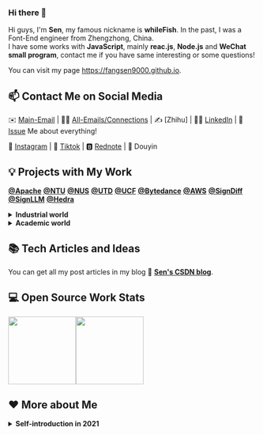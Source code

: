 ### Hi there 👋

<!--
**FangSen9000/FangSen9000** is a ✨ _special_ ✨ repository because its `README.md` (this file) appears on your GitHub profile.

Here are some ideas to get you started:

- 🔭 I’m currently working on ...
- 🌱 I’m currently learning ...
- 👯 I’m looking to collaborate on ...
- 🤔 I’m looking for help with ...
- 💬 Ask me about ...
- 📫 How to reach me: ...
- 😄 Pronouns: ...
- ⚡ Fun fact: ...
🐧
-->



Hi guys, I'm **Sen**, my famous nickname is **whileFish**. In the past, I was a Font-End engineer from Zhengzhong, China.   
I have some works with **JavaScript**, mainly **reac.js**, **Node.js** and **WeChat small program**, contact me if you have same interesting or some questions!

You can visit my page https://fangsen9000.github.io.

## 📫 Contact Me on Social Media

✉️ [Main-Email](mailto:fangsen2024@gmail.com) | 👨‍🎓 [All-Emails/Connections](https://github.com/FangSen9000/FangSen9000/issues/1) | ✍️ [Zhihu] | 🧑‍💼 [LinkedIn][3] | 💬 [Issue](https://github.com/FangSen9000/FangSen9000/issues) Me about everything!

🦄 [Instagram](https://www.instagram.com/senfang01) | 🎥 [Tiktok](https://www.tiktok.com/@whilefish) | 🅱️ [Rednote](https://www.xiaohongshu.com/user/profile/671ed236000000000d026aad) | 🦐 Douyin

## 💡 Projects with My Work
[**@Apache**](https://github.com/apache)  [**@NTU**](https://www.ntu.edu.sg/)  [**@NUS**](https://www.nus.edu.sg/)  [**@UTD**](https://www.utdallas.edu/)  [**@UCF**](https://www.ucf.edu)  [**@Bytedance**](https://www.bytedance.com/en/)  [**@AWS**](https://aws.amazon.com/)  [**@SignDiff**](https://signdiff.github.io/)  [**@SignLLM**](https://signllm.github.io/) [**@Hedra**](https://hedra.com)

<details>
<summary><b>Industrial world</b></summary>

- [**Apache APISIX** *(14k+ Stars!)*](https://github.com/apache/apisix): Apache Top-Level-Project, a cloud native API gateway.
- [**Apache APISIX Dashboard**](https://github.com/apache/apisix-dashboard): Visual control dashboard of APISIX.
- [**火山引擎后台管理系统**](https://github.com/FangSen9000/team1730): A backend management system that mimics bytedance volcano Engine cloud service. https://fangsen9000.github.io/team1730/, You can visit our page.
- [**Php服务端+客户端系统**](https://github.com/FangSen9000/Php-system): An XAMPP-based front and back end systems using PHP and NetBeans.
- [**河南大学校友会**](https://github.com/FangSen9000/Reunion-henu): A program created by students of Henan University alumni Association.
- [**Assembly-lab**](https://github.com/FangSen9000/Assembly): Assembly language and technology course experiment code and report.
- [**SE-system**](https://github.com/FangSen9000/SE-system): System design of software engineering.
- [**C#-bankmanager**](https://github.com/FangSen9000/Csharp-bankmanager): A bank management system written in C # language.
- [**Server-management**](https://github.com/FangSen9000/Server-management): Windows 16 server management experiment and report.
- [**Networks**](https://github.com/FangSen9000/Network): Experiments in computer networks.
- [**Project-Management**](https://github.com/FangSen9000/Project-Management): Project Management and Practice.
- [**Communication**](https://github.com/FangSen9000/Communication): Communication and information management.
- [**Wordpress-edu**](https://github.com/FangSen9000/Wordpress-edu): Use Wordpress to create a mysql-based educational website.
- [**Cloud-app**](https://github.com/FangSen9000/Cloud-app): Salesforce-based business cloud applications.
- [**Bootstrap-art**](https://github.com/FangSen9000/Bootstrap-art): Use Bootstrap to create a static introduction to classical art and music.
- [**校易云校园平台小程序**](https://github.com/FangSen9000/xiaoyiyun): A campus service platform：房森（Wirth） modified the release important pages.
- [**概率论与统计**](https://github.com/FangSen9000/Probability): Information on probability theory and statistics.
- [**OS Lab of HENU**](https://github.com/FangSen9000/HENU-OS): Computer operating system experiment of Henan University.
- [**HENU-Computer-Networks**](https://github.com/FangSen9000/HENU---Cloud-Application-Development): HENU-Computer-Networks Homework 河南大学计算机网络作业.
- [**HENU-Virtual-Computing**](https://github.com/FangSen9000/HENU-Virtual-Computing): 河南大学 虚拟计算 大作业 Virtual Computing Homework.
- [**HENU---Cloud-Application-Development**](https://github.com/FangSen9000/HENU-OS): 河南大学 云应用开发 大作业Cloud Application Development Homework.
- [**HENU-Big-Data**](https://github.com/FangSen9000/HENU-Big-Data): HENU Big Data homework 河南大学 大数据作业.
- [**Enterprise-Network-Management**](https://github.com/FangSen9000/Enterprise-Network-Management): 河南大学 企业网络管理课程作业 Enterprise Network Management Homework.
- [**2020-to-2024-henu-cs-class-schedule**](https://github.com/FangSen9000/2020-to-2024-henu-cs-class-schedule): 2020级河南大学-中澳计算机科学与技术-本科生选课表.
 
</details>

<details>
<summary><b>Academic world</b></summary>

- [**CS MS/PhD Lab**](https://github.com/CSPhDApp): Online laboratory I initiated for scientific research communication based on CS application organization.
- [**signGPT proj**](https://github.com/FangSen9000/signGPT): We work on a demo site, a milestone in sign language generation work. https://fangsen9000.github.io/signGPT/, You can visit our page.
- [**HENU-CS**](https://github.com/HENU-CS): Organization I initiated: Survival Handbook/Study Abroad Handbook (生存/飞跃手册) of HENU.
- [**Ai-tools**](https://github.com/FangSen9000/ai-tools): Tools, I wrote for deep learning.

</details>

## 📚 Tech Articles and Ideas 

You can get all my post articles in my blog 📝 [**Sen's CSDN blog**](https://blog.csdn.net/m0_50854494?type=blog). 
 
## 💻 Open Source Work Stats

<img align="" height="137px" src="https://github-readme-stats.vercel.app/api?username=FangSen9000&hide_title=false&hide_border=false&show_icons=true&include_all_commits=true&line_height=21&locale=en" /><img align="" height="137px" src="https://github-readme-stats.vercel.app/api/top-langs/?username=FangSen9000&hide_title=false&hide_border=false&theme=graywhite&layout=compact&locale=en" />

## ❤️ More about Me

<details>
<summary><b>Self-introduction in 2021</b></summary>

Name: 				              Sen Fang (whileFish; Wirth)

Main-Email: 				             wirth.fang@foxmail.com

Github: 			             github.com/FangSen9000

Time Zone: 			          UTC+08:00 (China)

Location: 			           Zhengzhou, Henan, China

Education:              Henan University, Victoria University, Australia, double major in                         
                        Computer Science and Technology.

CSDN blog：             [Wirth‘s blog（Chinese）][1]                 

Self-introduction

As for me, I am a pathfinder, I love open source, and really enjoy the atmosphere of Open source the community and writing code. I have rich experience in image processing under the guidance of my professor in the virtual reality lab. I have participated in be akin to ACM International University Student Programming Competition and have some experience in algorithms. I have experience in bytedance youth training camp, get the teaching and guidance of systematic development engineers.

It is worth mentioning that I've been a long-term Apache APISIX （Top-Level-Project） contributor since my sophomore year. My research career began with Nanyang Technological University, Singapore.

</details>


[0]: https://
[1]: https://blog.csdn.net/m0_50854494?type=blog
[2]: https://github.com/FangSen9000/FangSen9000/issues
[3]: https://www.linkedin.com/in/fangsen/

<!--
![FangSen's Github stats](https://github-readme-stats.vercel.app/api?username=FangSen9000&show_icons=true)

🎥 [Douyin](https://www.douyin.com/search/whileFish?aid=a1295790-37ea-4245-8d50-084ffc232672&type=general)
-->
